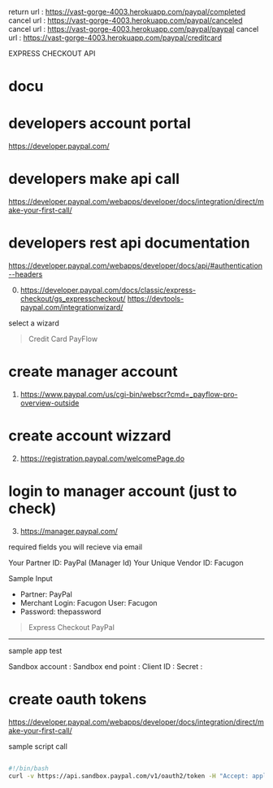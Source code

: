 


return url : https://vast-gorge-4003.herokuapp.com/paypal/completed
cancel url : https://vast-gorge-4003.herokuapp.com/paypal/canceled
cancel url : https://vast-gorge-4003.herokuapp.com/paypal/paypal
cancel url : https://vast-gorge-4003.herokuapp.com/paypal/creditcard



EXPRESS CHECKOUT API
# docu

# developers account portal
https://developer.paypal.com/
# developers make api call
https://developer.paypal.com/webapps/developer/docs/integration/direct/make-your-first-call/
# developers rest api documentation
https://developer.paypal.com/webapps/developer/docs/api/#authentication--headers

0. https://developer.paypal.com/docs/classic/express-checkout/gs_expresscheckout/
https://devtools-paypal.com/integrationwizard/

select a wizard

> Credit Card PayFlow


# create manager account
1. https://www.paypal.com/us/cgi-bin/webscr?cmd=_payflow-pro-overview-outside

# create account wizzard
2. https://registration.paypal.com/welcomePage.do

# login to manager account (just to check)
3. https://manager.paypal.com/

required fields you will recieve via email

Your Partner ID: PayPal (Manager Id)
Your Unique Vendor ID: Facugon 

Sample Input

* Partner:		PayPal
* Merchant Login:	Facugon
  User:			Facugon
* Password: thepassword


> Express Checkout PayPal



--------------------------------------


sample app test

Sandbox account   : 
Sandbox end point : 
Client ID         : 
Secret            : 


# create oauth tokens
https://developer.paypal.com/webapps/developer/docs/integration/direct/make-your-first-call/


sample script call

```bash

#!/bin/bash
curl -v https://api.sandbox.paypal.com/v1/oauth2/token -H "Accept: application/json" -H "Accept-Language: en_US" -u "user:password" -d "grant_type=client_credentials"

```


